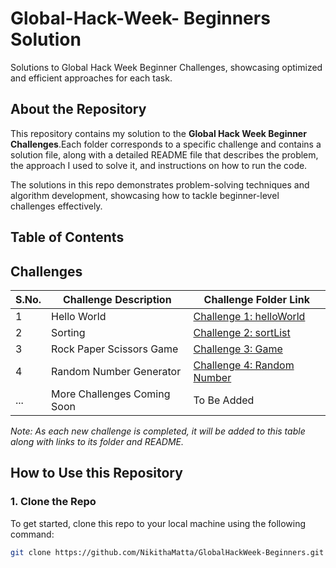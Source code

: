 # Global-Hack-Week- Beginners Solution

Solutions to Global Hack Week Beginner Challenges, showcasing optimized and efficient approaches for each task.

## About the Repository

This repository contains my solution to the **Global Hack Week Beginner Challenges**.Each folder corresponds to a specific challenge and contains a solution file, along with a detailed README file that describes the problem, the approach I used to solve it, and instructions on how to run the code.

The solutions in this repo demonstrates problem-solving techniques and algorithm development, showcasing how to tackle beginner-level challenges effectively.

## Table of Contents

## Challenges

| S.No. | Challenge Description       | Challenge Folder Link                    |
| ----- | --------------------------- | ---------------------------------------- |
| 1     | Hello World                 | [Challenge 1: helloWorld](challenge1)    |
| 2     | Sorting                     | [Challenge 2: sortList](challenge2)      |
| 3     | Rock Paper Scissors Game    | [Challenge 3: Game](challenge3)          |
| 4     | Random Number Generator     | [Challenge 4: Random Number](challenge4) |
| ...   | More Challenges Coming Soon | To Be Added                              |

_Note: As each new challenge is completed, it will be added to this table along with links to its folder and README._

## How to Use this Repository

### 1. Clone the Repo

To get started, clone this repo to your local machine using the following command:

```bash
git clone https://github.com/NikithaMatta/GlobalHackWeek-Beginners.git

```
